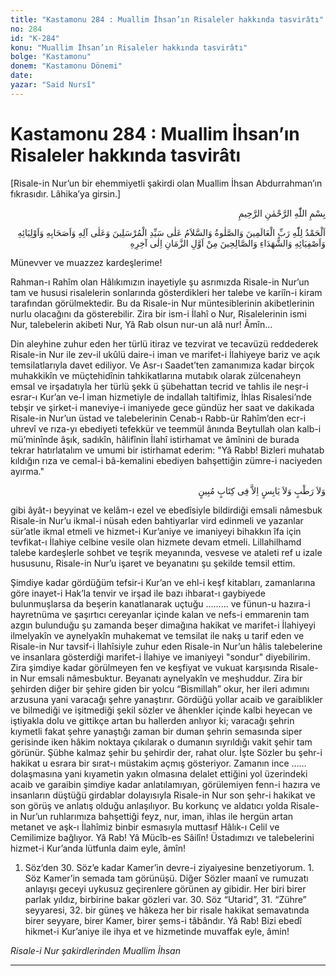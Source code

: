 ```yaml
---
title: "Kastamonu 284 : Muallim İhsan’ın Risaleler hakkında tasvirâtı"
no: 284
id: "K-284"
konu: "Muallim İhsan’ın Risaleler hakkında tasvirâtı"
bolge: "Kastamonu"
donem: "Kastamonu Dönemi"
date: 
yazar: "Said Nursî"
---
```


# Kastamonu 284 : Muallim İhsan’ın Risaleler hakkında tasvirâtı

<p class="takdim">[Risale-in Nur’un bir ehemmiyetli şakirdi olan Muallim İhsan Abdurrahman’ın fıkrasıdır. Lâhika’ya girsin.]</p>

<p class="arabic" dir="rtl" title="Meal: “Rahman ve Rahîm olan Allah’ın adıyla.”">بِسْمِ اللّٰهِ الرَّحْمٰنِ الرَّحِيمِ</p>

<p class="arabic" dir="rtl" title="Meal: “Zamanın başından sonuna kadar, Hamd âlemlerin Rabbi'ne olsun. Salat ve selam ise Seyyid-ül mürselîn'e, âline, ashabına, evliyasına, asfiyasına, şehidler ve salihlere olsun.”">اَلْحَمْدُ لِلّٰهِ رَبِّ الْعَالَمِينَ وَالصَّلٰوةُ وَالسَّلاَمُ عَلٰى سَيِّدِ الْمُرْسَلِينَ وَعَلٰى آلِهِ وَاَصَحَابِهِ وَاَوْلِيَائِهِ وَاَصْفِيَائِهِ وَالشُّهَدَاءِ وَالصَّالِحِينَ مِنْ اَوَّلِ الزَّمَانِ اِلٰى آخِرِهِ</p>

Münevver ve muazzez kardeşlerime!

Rahman-ı Rahîm olan Hâlıkımızın inayetiyle şu asrımızda Risale-in Nur’un tam ve hususi risalelerin sonlarında gösterdikleri her talebe ve kariîn-i kiram tarafından görülmektedir. Bu da Risale-in Nur müntesiblerinin akibetlerinin nurlu olacağını da gösterebilir. Zira bir ism-i İlahî o Nur, Risalelerinin ismi Nur, talebelerin akibeti Nur, Yâ Rab olsun nur-un alâ nur! Âmîn…

Din aleyhine zuhur eden her türlü itiraz ve tezvirat ve tecavüzü reddederek Risale-in Nur ile zev-il ukûlü daire-i iman ve marifet-i İlahiyeye bariz ve açık temsilatlarıyla davet ediliyor. Ve Asr-ı Saadet’ten zamanımıza kadar birçok muhakkikîn ve müçtehidînin tahkikatlarına mutabık olarak zülcenaheyn emsal ve irşadatıyla her türlü şekk ü şübehattan tecrid ve tahlis ile neşr-i esrar-ı Kur’an ve-l iman hizmetiyle de indallah taltifimiz, İhlas Risalesi’nde tebşir ve şirket-i maneviye-i imaniyede gece gündüz her saat ve dakikada Risale-in Nur’un üstad ve talebelerinin Cenab-ı Rabb-ür Rahîm’den ecr-i uhrevî ve rıza-yı ebediyeti tefekkür ve teemmül ânında Beytullah olan kalb-i mü’minînde âşık, sadıkîn, hâlifînin İlahî istirhamat ve âmînini de burada tekrar hatırlatalım ve umumi bir istirhamat ederim: "Yâ Rabb! Bizleri muhatab kıldığın rıza ve cemal-i bâ-kemalini ebediyen bahşettiğin zümre-i naciyeden ayırma."

<p class="arabic" dir="rtl" title="Meal: “Ne yaş ne kuru birşey yoktur ki Kitab-ı Mübin’de olmasın.” [En’âm Sûresi, 6:59]">وَلاَ رَطْبٍ وَلاَ يَابِسٍ اِلاَّ فِى كِتَابٍ مُبِينٍ</p>

gibi âyât-ı beyyinat ve kelâm-ı ezel ve ebedîsiyle bildirdiği emsali nâmesbuk Risale-in Nur’u ikmal-i nüsah eden bahtiyarlar vird edinmeli ve yazanlar sür’atle ikmal etmeli ve hizmet-i Kur’aniye ve imaniyeyi bihakkın îfa için tevfikat-ı İlahiye celbine vesile olan hizmete devam etmeli. Lillahilhamd talebe kardeşlerle sohbet ve teşrik meyanında, vesvese ve ataleti ref u izale hususunu, Risale-in Nur’u işaret ve beyanatını şu şekilde temsil ettim.

Şimdiye kadar gördüğüm tefsir-i Kur’an ve ehl-i keşf kitabları, zamanlarına göre inayet-i Hak’la tenvir ve irşad ile bazı ihbarat-ı gaybiyede bulunmuşlarsa da beşerin kanatlanarak uçtuğu ……… ve fünun-u hazıra-i hayretnüma ve şaşırtıcı cereyanlar içinde kalan ve nefs-i emmarenin tam azgın bulunduğu şu zamanda beşer dimağına hakikat ve marifet-i İlahiyeyi ilmelyakîn ve aynelyakîn muhakemat ve temsilat ile nakş u tarif eden ve Risale-in Nur tavsif-i İlahîsiyle zuhur eden Risale-in Nur’un hâlis talebelerine ve insanlara gösterdiği marifet-i İlahiye ve imaniyeyi "sondur" diyebilirim. Zira şimdiye kadar görülmeyen fen ve keşfiyat ve vukuat karşısında Risale-in Nur emsali nâmesbuktur. Beyanatı aynelyakîn ve meşhuddur. Zira bir şehirden diğer bir şehire giden bir yolcu “Bismillah” okur, her ileri adımını arzusuna yani varacağı şehre yanaştırır. Gördüğü yollar acaib ve garaiblikler ve bilmediği ve işitmediği şekil sözler ve âhenkler içinde kalbi heyecan ve iştiyakla dolu ve gittikçe artan bu hallerden anlıyor ki; varacağı şehrin kıymetli fakat şehre yanaştığı zaman bir duman şehrin semasında siper gerisinde iken hâkim noktaya çıkılarak o dumanın sıyrıldığı vakit şehir tam görünür. Şübhe kalmaz şehir bu şehirdir der, rahat olur. İşte Sözler bu şehr-i hakikat u esrara bir sırat-ı müstakim açmış gösteriyor. Zamanın ince …… dolaşmasına yani kıyametin yakın olmasına delalet ettiğini yol üzerindeki acaib ve garaibin şimdiye kadar anlatılamıyan, görülemiyen fenn-i hazıra ve insanların düştüğü girdablar dolayısıyla Risale-in Nur son şehr-i hakikat ve son görüş ve anlatış olduğu anlaşılıyor. Bu korkunç ve aldatıcı yolda Risale-in Nur’un ruhlarımıza bahşettiği feyz, nur, iman, ihlas ile hergün artan metanet ve aşk-ı İlahîmiz binbir esmasıyla muttasıf Hâlık-ı Celil ve Cemilimize bağlıyor. Yâ Rab! Yâ Mücîb-es Sâilîn! Üstadımızı ve talebelerini hizmet-i Kur’anda lütfunla daim eyle, âmîn!

1. Söz’den 30. Söz’e kadar Kamer’in devre-i ziyaiyesine benzetiyorum. 1. Söz Kamer’in semada tam görünüşü. Diğer Sözler maanî ve rumuzatı anlayışı geceyi uykusuz geçirenlere görünen ay gibidir. Her biri birer parlak yıldız, birbirine bakar gözleri var. 30. Söz “Utarid”, 31. “Zühre” seyyaresi, 32. bir güneş ve hâkeza her bir risale hakikat semavatında birer seyyare, birer Kamer, birer şems-i tâbândır. Yâ Rab! Bizi ebedî hikmet-i Kur’aniye ile ihya et ve hizmetinde muvaffak eyle, âmin!

*Risale-i Nur şakirdlerinden*
*Muallim İhsan*

***

